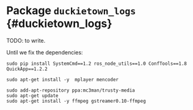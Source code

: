 # Package `duckietown_logs` {#duckietown_logs}

TODO: to write.


Until we fix the dependencies:

    sudo pip install SystemCmd==1.2 ros_node_utils==1.0 ConfTools==1.8 QuickApp==1.2.2

    sudo apt-get install -y  mplayer mencoder

    sudo add-apt-repository ppa:mc3man/trusty-media
    sudo apt-get update
    sudo apt-get install -y ffmpeg gstreamer0.10-ffmpeg
